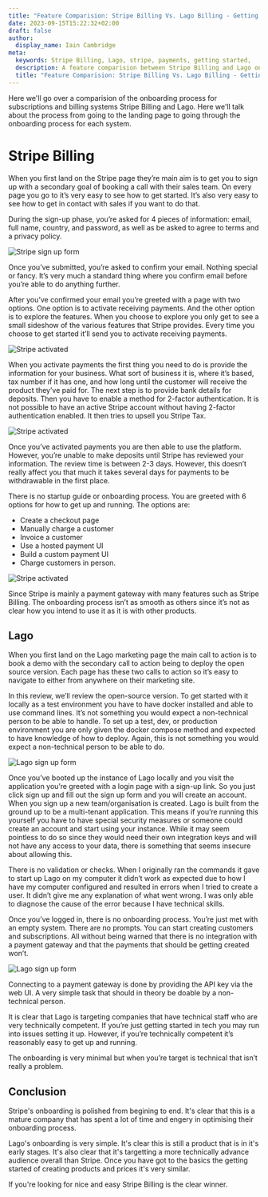 ```yaml
---
title: "Feature Comparision: Stripe Billing Vs. Lago Billing - Getting Started"
date: 2023-09-15T15:22:32+02:00
draft: false
author:
  display_name: Iain Cambridge
meta:
  keywords: Stripe Billing, Lago, stripe, payments, getting started,
  description: A feature comparision between Stripe Billing and Lago on the getting started process
  title: "Feature Comparision: Stripe Billing Vs. Lago Billing - Getting Started"
---
```

Here we'll go over a comparision of the onboarding process for subscriptions and billing systems Stripe Billing and Lago. Here we'll talk about the process from going to the landing page to going through the onboarding process for each system. 

# Stripe Billing

When you first land on the Stripe page they’re main aim is to get you to sign up with a secondary goal of booking a call with their sales team. On every page you go to it’s very easy to see how to get started. It’s also very easy to see how to get in contact with sales if you want to do that.

During the sign-up phase, you’re asked for 4 pieces of information: email, full name, country, and password, as well as be asked to agree to terms and a privacy policy.

![Stripe sign up form](/images/reviews/stripe/getting-started/signup.png)

Once you’ve submitted, you’re asked to confirm your email. Nothing special or fancy. It’s very much a standard thing where you confirm email before you’re able to do anything further.


After you’ve confirmed your email you’re greeted with a page with two options. One option is to activate receiving payments. And the other option is to explore the features. When you choose to explore you only get to see a small sideshow of the various features that Stripe provides. Every time you choose to get started it’ll send you to activate receiving payments.

![Stripe activated](/images/reviews/stripe/getting-started/explore.png)

 When you activate payments the first thing you need to do is provide the information for your business. What sort of business it is, where it’s based, tax number if it has one, and how long until the customer will receive the product they’ve paid for. The next step is to provide bank details for deposits. Then you have to enable a method for 2-factor authentication. It is not possible to have an active Stripe account without having 2-factor authentication enabled. It then tries to upsell you Stripe Tax.

![Stripe activated](/images/reviews/stripe/getting-started/details.png)

Once you’ve activated payments you are then able to use the platform. However, you’re unable to make deposits until Stripe has reviewed your information. The review time is between 2-3 days. However, this doesn’t really affect you that much it takes several days for payments to be withdrawable in the first place. 

There is no startup guide or onboarding process. You are greeted with 6 options for how to get up and running. The options are:

* Create a checkout page
* Manually charge a customer
* Invoice a customer
* Use a hosted payment UI
* Build a custom payment UI
* Charge customers in person.

![Stripe activated](/images/reviews/stripe/getting-started/activated.png)

Since Stripe is mainly a payment gateway with many features such as Stripe Billing. The onboarding process isn’t as smooth as others since it’s not as clear how you intend to use it as it is with other products.


## Lago

When you first land on the Lago marketing page the main call to action is to book a demo with the secondary call to action being to deploy the open source version. Each page has these two calls to action so it’s easy to navigate to either from anywhere on their marketing site.

In this review, we’ll review the open-source version. To get started with it locally as a test environment you have to have docker installed and able to use command lines. It’s not something you would expect a non-technical person to be able to handle. To set up a test, dev, or production environment you are only given the docker compose method and expected to have knowledge of how to deploy. Again, this is not something you would expect a non-technical person to be able to do.

![Lago sign up form](/images/reviews/lago/getting-started/login.png)

Once you’ve booted up the instance of Lago locally and you visit the application you’re greeted with a login page with a sign-up link. So you just click sign up and fill out the sign up form and you will create an account. When you sign up a new team/organisation is created. Lago is built from the ground up to be a multi-tenant application. This means if you’re running this yourself you have to have special security measures or someone could create an account and start using your instance. While it may seem pointless to do so since they would need their own integration keys and will not have any access to your data, there is something that seems insecure about allowing this.

There is no validation or checks. When I originally ran the commands it gave to start up Lago on my computer it didn’t work as expected due to how I have my computer configured and resulted in errors when I tried to create a user. It didn’t give me any explanation of what went wrong. I was only able to diagnose the cause of the error because I have technical skills.

Once you’ve logged in, there is no onboarding process. You’re just met with an empty system. There are no prompts. You can start creating customers and subscriptions. All without being warned that there is no integration with a payment gateway and that the payments that should be getting created won’t. 

![Lago sign up form](/images/reviews/lago/getting-started/empty.png)

Connecting to a payment gateway is done by providing the API key via the web UI. A very simple task that should in theory be doable by a non-technical person.

It is clear that Lago is targeting companies that have technical staff who are very technically competent. If you’re just getting started in tech you may run into issues setting it up. However, if you’re technically competent it’s reasonably easy to get up and running. 

The onboarding is very minimal but when you’re target is technical that isn’t really a problem.

## Conclusion

Stripe's onboarding is polished from begining to end. It's clear that this is a mature company that has spent a lot of time and engery in optimising their onboarding process.

Lago's onboarding is very simple. It's clear this is still a product that is in it's early stages. It's also clear that it's targetting a more technically advance audience overall than Stripe. Once you have got to the basics the getting started of creating products and prices it's very similar. 

If you're looking for nice and easy Stripe Billing is the clear winner.